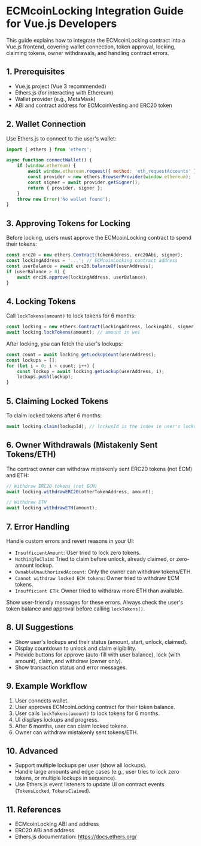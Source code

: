 
# ECMcoinLocking Integration Guide for Vue.js Developers

This guide explains how to integrate the ECMcoinLocking contract into a Vue.js frontend, covering wallet connection, token approval, locking, claiming tokens, owner withdrawals, and handling contract errors.

## 1. Prerequisites

- Vue.js project (Vue 3 recommended)
- Ethers.js (for interacting with Ethereum)
- Wallet provider (e.g., MetaMask)
- ABI and contract address for ECMcoinVesting and ERC20 token

## 2. Wallet Connection

Use Ethers.js to connect to the user's wallet:

```js
import { ethers } from 'ethers';

async function connectWallet() {
	if (window.ethereum) {
		await window.ethereum.request({ method: 'eth_requestAccounts' });
		const provider = new ethers.BrowserProvider(window.ethereum);
		const signer = await provider.getSigner();
		return { provider, signer };
	}
	throw new Error('No wallet found');
}
```



## 3. Approving Tokens for Locking

Before locking, users must approve the ECMcoinLocking contract to spend their tokens:

```js
const erc20 = new ethers.Contract(tokenAddress, erc20Abi, signer);
const lockingAddress = '...'; // ECMcoinLocking contract address
const userBalance = await erc20.balanceOf(userAddress);
if (userBalance > 0) {
	await erc20.approve(lockingAddress, userBalance);
}
```


## 4. Locking Tokens

Call `lockTokens(amount)` to lock tokens for 6 months:

```js
const locking = new ethers.Contract(lockingAddress, lockingAbi, signer);
await locking.lockTokens(amount); // amount in wei
```

After locking, you can fetch the user's lockups:

```js
const count = await locking.getLockupCount(userAddress);
const lockups = [];
for (let i = 0; i < count; i++) {
	const lockup = await locking.getLockup(userAddress, i);
	lockups.push(lockup);
}
```


## 5. Claiming Locked Tokens

To claim locked tokens after 6 months:

```js
await locking.claim(lockupId); // lockupId is the index in user's lockups
```


## 6. Owner Withdrawals (Mistakenly Sent Tokens/ETH)

The contract owner can withdraw mistakenly sent ERC20 tokens (not ECM) and ETH:

```js
// Withdraw ERC20 tokens (not ECM)
await locking.withdrawERC20(otherTokenAddress, amount);

// Withdraw ETH
await locking.withdrawETH(amount);
```



## 7. Error Handling

Handle custom errors and revert reasons in your UI:

- `InsufficientAmount`: User tried to lock zero tokens.
- `NothingToClaim`: Tried to claim before unlock, already claimed, or zero-amount lockup.
- `OwnableUnauthorizedAccount`: Only the owner can withdraw tokens/ETH.
- `Cannot withdraw locked ECM tokens`: Owner tried to withdraw ECM tokens.
- `Insufficient ETH`: Owner tried to withdraw more ETH than available.

Show user-friendly messages for these errors. Always check the user's token balance and approval before calling `lockTokens()`.



## 8. UI Suggestions

- Show user's lockups and their status (amount, start, unlock, claimed).
- Display countdown to unlock and claim eligibility.
- Provide buttons for approve (auto-fill with user balance), lock (with amount), claim, and withdraw (owner only).
- Show transaction status and error messages.



## 9. Example Workflow

1. User connects wallet.
2. User approves ECMcoinLocking contract for their token balance.
3. User calls `lockTokens(amount)` to lock tokens for 6 months.
4. UI displays lockups and progress.
5. After 6 months, user can claim locked tokens.
6. Owner can withdraw mistakenly sent tokens/ETH.



## 10. Advanced

- Support multiple lockups per user (show all lockups).
- Handle large amounts and edge cases (e.g., user tries to lock zero tokens, or multiple lockups in sequence).
- Use Ethers.js event listeners to update UI on contract events (`TokensLocked`, `TokensClaimed`).


## 11. References

- ECMcoinLocking ABI and address
- ERC20 ABI and address
- Ethers.js documentation: https://docs.ethers.org/
